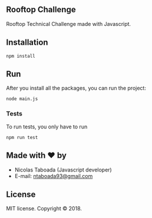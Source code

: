 ## Rooftop Challenge ##

Rooftop Technical Challenge made with Javascript.


## Installation

```
npm install
```

## Run

After you install all the packages, you can run the project:

```
node main.js
```

### Tests

To run tests, you only have to run

```
npm run test
```


## Made with ❤ by

- Nicolas Taboada (Javascript developer)
- E-mail: ntaboada93@gmail.com


## License

MIT license. Copyright © 2018.


